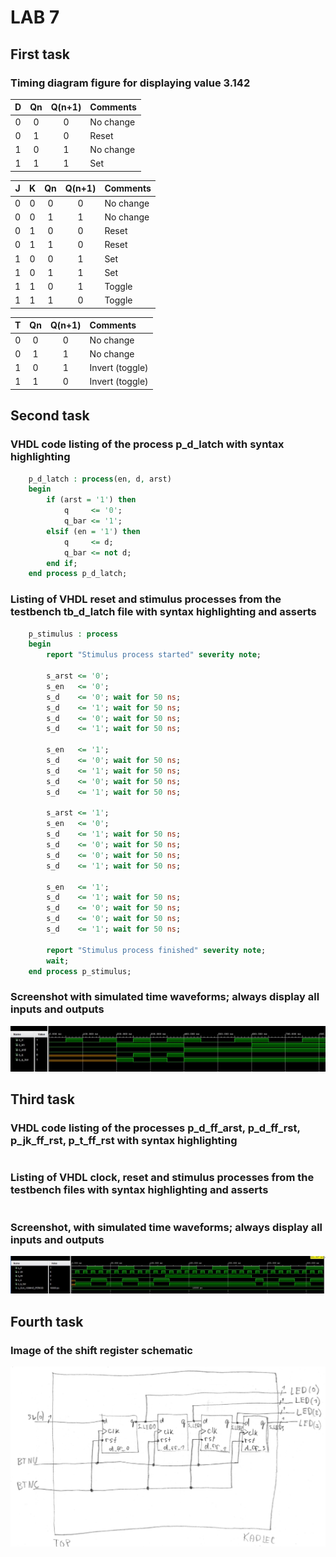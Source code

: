 # LAB 7

## First task

### Timing diagram figure for displaying value 3.142

   | **D** | **Qn** | **Q(n+1)** | **Comments** |
   | :-: | :-: | :-: | :-- |
   | 0 | 0 | 0 | No change |
   | 0 | 1 | 0 | Reset |
   | 1 | 0 | 1 | No change |
   | 1 | 1 | 1 | Set |

   | **J** | **K** | **Qn** | **Q(n+1)** | **Comments** |
   | :-: | :-: | :-: | :-: | :-- |
   | 0 | 0 | 0 | 0 | No change |
   | 0 | 0 | 1 | 1 | No change |
   | 0 | 1 | 0 | 0 | Reset |
   | 0 | 1 | 1 | 0 | Reset |
   | 1 | 0 | 0 | 1 | Set |
   | 1 | 0 | 1 | 1 | Set |
   | 1 | 1 | 0 | 1 | Toggle |
   | 1 | 1 | 1 | 0 | Toggle |

   | **T** | **Qn** | **Q(n+1)** | **Comments** |
   | :-: | :-: | :-: | :-- |
   | 0 | 0 | 0 | No change |
   | 0 | 1 | 1 | No change |
   | 1 | 0 | 1 | Invert (toggle) |
   | 1 | 1 | 0 | Invert (toggle) |

## Second task

### VHDL code listing of the process p_d_latch with syntax highlighting

```vhdl
    p_d_latch : process(en, d, arst)
    begin
        if (arst = '1') then
            q     <= '0';
            q_bar <= '1';
        elsif (en = '1') then
            q     <= d;
            q_bar <= not d;
        end if;
    end process p_d_latch;
```

### Listing of VHDL reset and stimulus processes from the testbench tb_d_latch file with syntax highlighting and asserts

```vhdl
    p_stimulus : process
    begin
        report "Stimulus process started" severity note;

        s_arst <= '0';
        s_en   <= '0'; 
        s_d    <= '0'; wait for 50 ns;
        s_d    <= '1'; wait for 50 ns;
        s_d    <= '0'; wait for 50 ns;
        s_d    <= '1'; wait for 50 ns;
        
        s_en   <= '1'; 
        s_d    <= '0'; wait for 50 ns;
        s_d    <= '1'; wait for 50 ns;
        s_d    <= '0'; wait for 50 ns;
        s_d    <= '1'; wait for 50 ns;
        
        s_arst <= '1';
        s_en   <= '0'; 
        s_d    <= '1'; wait for 50 ns;
        s_d    <= '0'; wait for 50 ns;
        s_d    <= '0'; wait for 50 ns;
        s_d    <= '1'; wait for 50 ns;
        
        s_en   <= '1';
        s_d    <= '1'; wait for 50 ns;
        s_d    <= '0'; wait for 50 ns;
        s_d    <= '0'; wait for 50 ns;
        s_d    <= '1'; wait for 50 ns;

        report "Stimulus process finished" severity note;
        wait;
    end process p_stimulus;
```

### Screenshot with simulated time waveforms; always display all inputs and outputs

![simulated time waveforms](Images/waveform.JPG)

## Third task

### VHDL code listing of the processes p_d_ff_arst, p_d_ff_rst, p_jk_ff_rst, p_t_ff_rst with syntax highlighting

```vhdl

```

### Listing of VHDL clock, reset and stimulus processes from the testbench files with syntax highlighting and asserts

```vhdl

```

### Screenshot, with simulated time waveforms; always display all inputs and outputs

![simulated time waveforms](Images/waveform1.JPG)

## Fourth task

### Image of the shift register schematic

![schema of shift register](Images/schema.JPG)
